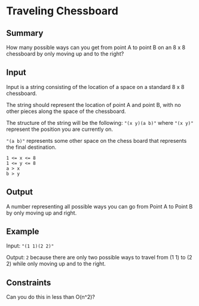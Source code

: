 # Traveling Chessboard

## Summary

How many possible ways can you get from point A to point B on an 8 x 8 chessboard by only moving up and to the right?

## Input

Input is a string consisting of the location of a space on a standard 8 x 8 chessboard.

The string should represent the location of point A and point B, with no other pieces along the space of the chessboard.

The structure of the string will be the following: `"(x y)(a b)"` where `"(x y)"` represent the position you are currently on.

`"(a b)"` represents some other space on the chess board that represents the final destination.

```
1 <= x <= 8
1 <= y <= 8
a > x
b > y
```

## Output

A number representing all possible ways you can go from Point A to Point B by only moving up and right.

## Example

Input: `"(1 1)(2 2)"`

Output: `2` because there are only two possible ways to travel from (1 1) to (2 2) while only moving up and to the right.

## Constraints

Can you do this in less than O(n^2)?